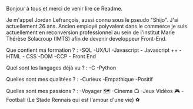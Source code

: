 Bonjour à tous et merci de venir lire ce Readme.

Je m'appel Jordan Lefrançois, aussi connu sous le pseudo "Shijo". J'ai actuellement 26 ans.
Ancien employé polyvalent dans le commerce je suis actuellement en reconversion professionnel au sein de l'institut Marie Thérèse Solacroup (IMTS)
afin de devenir developpeur Front-End.

Que contient ma formation ? : -SQL
                              -UX/UI
                              -Javascript - Javascript ++
                              -HTML - CSS -DOM
                              -CCP - Front End 
                              
                              
Quel sont les langages déjà vu ? : -C
                                   -Python
                                   
Quelles sont mes qualitées ? : -Curieux
                               -Empathique
                               -Positif

Quelles sont mes passions ? : -Voyager :world_map:
                              -Cinema :tv:
                              -Jeux Vidéos :video_game:
                              -Football (Le Stade Rennais qui est l'amour d'une vie) :soccer:
